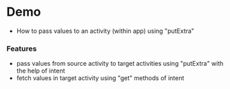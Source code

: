 # Demo
- How to pass values to an activity (within app) using "putExtra"

### Features
- pass values from source activity to target activities using "putExtra" with the help of intent
- fetch values in target activity using "get" methods of intent
